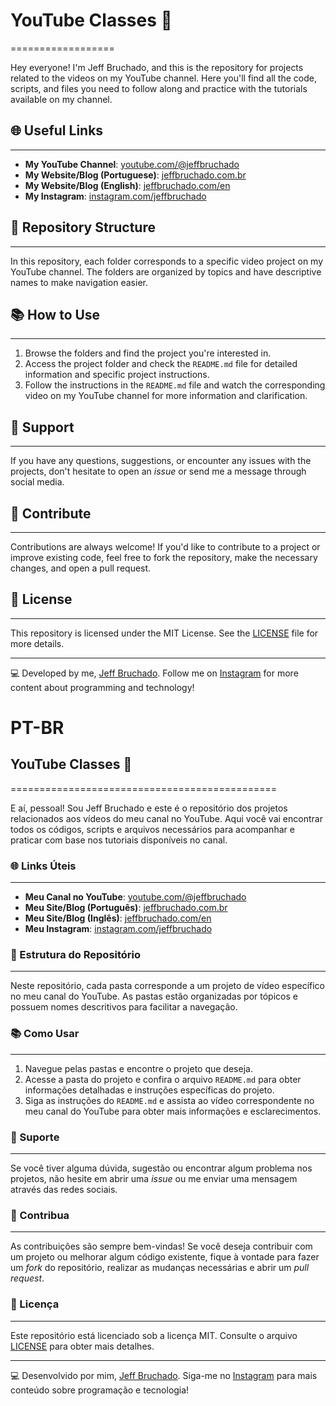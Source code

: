 # YouTube Classes 🎥
==================

Hey everyone! I'm Jeff Bruchado, and this is the repository for projects related to the videos on my YouTube channel. Here you'll find all the code, scripts, and files you need to follow along and practice with the tutorials available on my channel.

## 🌐 Useful Links
---------------

*   **My YouTube Channel**: [youtube.com/@jeffbruchado](https://www.youtube.com/@jeffbruchado)
*   **My Website/Blog (Portuguese)**: [jeffbruchado.com.br](https://jeffbruchado.com.br/)
*   **My Website/Blog (English)**: [jeffbruchado.com/en](https://jeffbruchado.com/en)
*   **My Instagram**: [instagram.com/jeffbruchado](https://www.instagram.com/jeffbruchado/)

## 📂 Repository Structure
-----------------------

In this repository, each folder corresponds to a specific video project on my YouTube channel. The folders are organized by topics and have descriptive names to make navigation easier.

## 📚 How to Use
-------------

1.  Browse the folders and find the project you're interested in.
2.  Access the project folder and check the `README.md` file for detailed information and specific project instructions.
3.  Follow the instructions in the `README.md` file and watch the corresponding video on my YouTube channel for more information and clarification.

## 📢 Support
----------

If you have any questions, suggestions, or encounter any issues with the projects, don't hesitate to open an _issue_ or send me a message through social media.

## 🤝 Contribute
-------------

Contributions are always welcome! If you'd like to contribute to a project or improve existing code, feel free to fork the repository, make the necessary changes, and open a pull request.

## 📄 License
----------

This repository is licensed under the MIT License. See the [LICENSE](LICENSE) file for more details.

* * *

💻 Developed by me, [Jeff Bruchado](https://jeffbruchado.com.br/). Follow me on [Instagram](https://www.instagram.com/jeffbruchado/) for more content about programming and technology!

# PT-BR

## YouTube Classes 🎥
==============================================

E aí, pessoal! Sou Jeff Bruchado e este é o repositório dos projetos relacionados aos vídeos do meu canal no YouTube. Aqui você vai encontrar todos os códigos, scripts e arquivos necessários para acompanhar e praticar com base nos tutoriais disponíveis no canal.

### 🌐 Links Úteis
--------------

*   **Meu Canal no YouTube**: [youtube.com/@jeffbruchado](https://www.youtube.com/@jeffbruchado)
*   **Meu Site/Blog (Português)**: [jeffbruchado.com.br](https://jeffbruchado.com.br/)
*   **Meu Site/Blog (Inglês)**: [jeffbruchado.com/en](https://jeffbruchado.com/en)
*   **Meu Instagram**: [instagram.com/jeffbruchado](https://www.instagram.com/jeffbruchado/)

### 📂 Estrutura do Repositório
---------------------------

Neste repositório, cada pasta corresponde a um projeto de vídeo específico no meu canal do YouTube. As pastas estão organizadas por tópicos e possuem nomes descritivos para facilitar a navegação.

### 📚 Como Usar
------------

1.  Navegue pelas pastas e encontre o projeto que deseja.
2.  Acesse a pasta do projeto e confira o arquivo `README.md` para obter informações detalhadas e instruções específicas do projeto.
3.  Siga as instruções do `README.md` e assista ao vídeo correspondente no meu canal do YouTube para obter mais informações e esclarecimentos.

### 📢 Suporte
----------

Se você tiver alguma dúvida, sugestão ou encontrar algum problema nos projetos, não hesite em abrir uma _issue_ ou me enviar uma mensagem através das redes sociais.

### 🤝 Contribua
------------

As contribuições são sempre bem-vindas! Se você deseja contribuir com um projeto ou melhorar algum código existente, fique à vontade para fazer um _fork_ do repositório, realizar as mudanças necessárias e abrir um _pull request_.

### 📄 Licença
----------

Este repositório está licenciado sob a licença MIT. Consulte o arquivo [LICENSE](LICENSE) para obter mais detalhes.

* * *

💻 Desenvolvido por mim, [Jeff Bruchado](https://jeffbruchado.com.br/). Siga-me no [Instagram](https://www.instagram.com/jeffbruchado/) para mais conteúdo sobre programação e tecnologia!